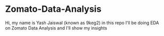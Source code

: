 # Zomato-Data-Analysis
Hi, my name is Yash Jaiswal (known as 9keg2) in this repo I'll be doing EDA on Zomato Data Analysis and I'll show my insights 
